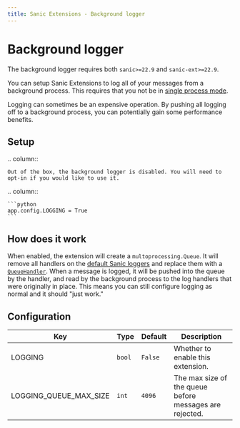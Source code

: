```yaml
---
title: Sanic Extensions - Background logger
---
```


# Background logger

The background logger requires both `sanic>=22.9` and `sanic-ext>=22.9`.

You can setup Sanic Extensions to log all of your messages from a background process. This requires that you not be in [single process mode](../../guide/deployment/manager.md#single-process-mode).

Logging can sometimes be an expensive operation. By pushing all logging off to a background process, you can potentially gain some performance benefits.

## Setup

.. column::

```
Out of the box, the background logger is disabled. You will need to opt-in if you would like to use it.
```

.. column::

````
```python
app.config.LOGGING = True
```
````

## How does it work

When enabled, the extension will create a `multoprocessing.Queue`. It will remove all handlers on the [default Sanic loggers](../../guide/best-practices/logging.md) and replace them with a [`QueueHandler`](https://docs.python.org/3/library/logging.handlers.html#queuehandler). When a message is logged, it will be pushed into the queue by the handler, and read by the background process to the log handlers that were originally in place. This means you can still configure logging as normal and it should "just work."

## Configuration

| Key                                                                                   | Type   | Default | Description                                             |
| ------------------------------------------------------------------------------------- | ------ | ------- | ------------------------------------------------------- |
| LOGGING                                                                               | `bool` | `False` | Whether to enable this extension.                       |
| LOGGING_QUEUE_MAX_SIZE | `int`  | `4096`  | The max size of the queue before messages are rejected. |
